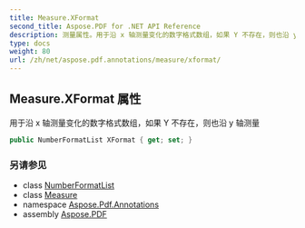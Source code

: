 ```yaml
---
title: Measure.XFormat
second_title: Aspose.PDF for .NET API Reference
description: 测量属性。用于沿 x 轴测量变化的数字格式数组，如果 Y 不存在，则也沿 y 轴测量
type: docs
weight: 80
url: /zh/net/aspose.pdf.annotations/measure/xformat/
---
```

## Measure.XFormat 属性

用于沿 x 轴测量变化的数字格式数组，如果 Y 不存在，则也沿 y 轴测量

```csharp
public NumberFormatList XFormat { get; set; }
```

### 另请参见

* class [NumberFormatList](../../measure.numberformatlist/)
* class [Measure](../)
* namespace [Aspose.Pdf.Annotations](../../../aspose.pdf.annotations/)
* assembly [Aspose.PDF](../../../)